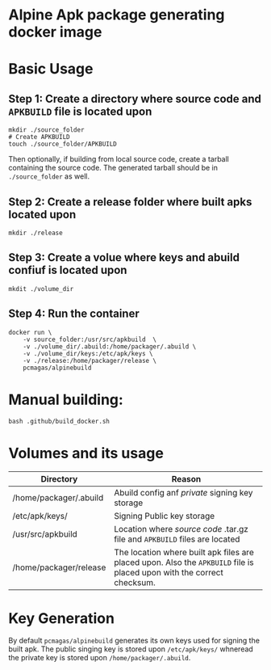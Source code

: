 # Alpine Apk package generating docker image

# Basic Usage

## Step 1: Create a directory where source code and `APKBUILD` file is located upon

```
mkdir ./source_folder
# Create APKBUILD
touch ./source_folder/APKBUILD
```

Then optionally, if building from local source code, create a tarball containing the source code.
The generated tarball should be in `./source_folder` as well.

## Step 2: Create a release folder where built apks located upon

```
mkdir ./release
```

## Step 3: Create a volue where keys and abuild confiuf is located upon

```
mkdit ./volume_dir
```

## Step 4: Run the container

```
docker run \
    -v source_folder:/usr/src/apkbuild  \
    -v ./volume_dir/.abuild:/home/packager/.abuild \
    -v ./volume_dir/keys:/etc/apk/keys \
    -v ./release:/home/packager/release \
    pcmagas/alpinebuild
```

# Manual building:

```
bash .github/build_docker.sh
```

# Volumes and its usage

Directory | Reason
--- | ---
/home/packager/.abuild | Abuild config anf *private* signing key storage
/etc/apk/keys/ | Signing Public key storage
/usr/src/apkbuild | Location where *source code* .tar.gz file and `APKBUILD` files are located
/home/packager/release | The location where built apk files are placed upon. Also the `APKBUILD` file is placed upon with the correct checksum.


# Key Generation

By default `pcmagas/alpinebuild` generates its own keys used for signing the built apk. The public singing key is stored upon `/etc/apk/keys/` whneread the private key is stored upon `/home/packager/.abuild`.
